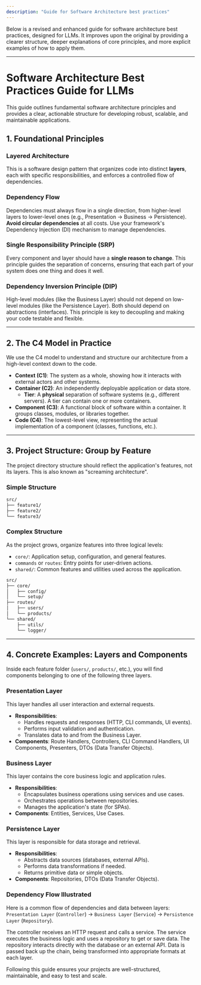 ```yaml
---
description: "Guide for Software Architecture best practices"
---
```


Below is a revised and enhanced guide for software architecture best practices, designed for LLMs. It improves upon the original by providing a clearer structure, deeper explanations of core principles, and more explicit examples of how to apply them.

-----

# Software Architecture Best Practices Guide for LLMs

This guide outlines fundamental software architecture principles and provides a clear, actionable structure for developing robust, scalable, and maintainable applications.

## 1\. Foundational Principles

### Layered Architecture

This is a software design pattern that organizes code into distinct **layers**, each with specific responsibilities, and enforces a controlled flow of dependencies.

### Dependency Flow

Dependencies must always flow in a single direction, from higher-level layers to lower-level ones (e.g., Presentation → Business → Persistence). **Avoid circular dependencies** at all costs. Use your framework's Dependency Injection (DI) mechanism to manage dependencies.

### Single Responsibility Principle (SRP)

Every component and layer should have a **single reason to change**. This principle guides the separation of concerns, ensuring that each part of your system does one thing and does it well.

### Dependency Inversion Principle (DIP)

High-level modules (like the Business Layer) should not depend on low-level modules (like the Persistence Layer). Both should depend on abstractions (interfaces). This principle is key to decoupling and making your code testable and flexible.

-----

## 2\. The C4 Model in Practice

We use the C4 model to understand and structure our architecture from a high-level context down to the code.

  * **Context (C1)**: The system as a whole, showing how it interacts with external actors and other systems.
  * **Container (C2)**: An independently deployable application or data store.
      * **Tier**: A **physical** separation of software systems (e.g., different servers). A tier can contain one or more containers.
  * **Component (C3)**: A functional block of software within a container. It groups classes, modules, or libraries together.
  * **Code (C4)**: The lowest-level view, representing the actual implementation of a component (classes, functions, etc.).

-----

## 3\. Project Structure: Group by Feature

The project directory structure should reflect the application's features, not its layers. This is also known as "screaming architecture".

### Simple Structure

```txt
src/
├── feature1/
├── feature2/
└── feature3/
```

### Complex Structure

As the project grows, organize features into three logical levels:

  * `core/`: Application setup, configuration, and general features.
  * `commands` or `routes`: Entry points for user-driven actions.
  * `shared/`: Common features and utilities used across the application.

<!-- end list -->

```txt
src/
├── core/
│   ├── config/
│   └── setup/
├── routes/
│   ├── users/
│   └── products/
└── shared/
    ├── utils/
    └── logger/
```

-----

## 4\. Concrete Examples: Layers and Components

Inside each feature folder (`users/`, `products/`, etc.), you will find components belonging to one of the following three layers.

### Presentation Layer

This layer handles all user interaction and external requests.

  * **Responsibilities**:
      * Handles requests and responses (HTTP, CLI commands, UI events).
      * Performs input validation and authentication.
      * Translates data to and from the Business Layer.
  * **Components**: Route Handlers, Controllers, CLI Command Handlers, UI Components, Presenters, DTOs (Data Transfer Objects).

### Business Layer

This layer contains the core business logic and application rules.

  * **Responsibilities**:
      * Encapsulates business operations using services and use cases.
      * Orchestrates operations between repositories.
      * Manages the application's state (for SPAs).
  * **Components**: Entities, Services, Use Cases.

### Persistence Layer

This layer is responsible for data storage and retrieval.

  * **Responsibilities**:
      * Abstracts data sources (databases, external APIs).
      * Performs data transformations if needed.
      * Returns primitive data or simple objects.
  * **Components**: Repositories, DTOs (Data Transfer Objects).

### Dependency Flow Illustrated

Here is a common flow of dependencies and data between layers:
`Presentation Layer` (`Controller`) → `Business Layer` (`Service`) → `Persistence Layer` (`Repository`).

The controller receives an HTTP request and calls a service. The service executes the business logic and uses a repository to get or save data. The repository interacts directly with the database or an external API. Data is passed back up the chain, being transformed into appropriate formats at each layer.

Following this guide ensures your projects are well-structured, maintainable, and easy to test and scale.